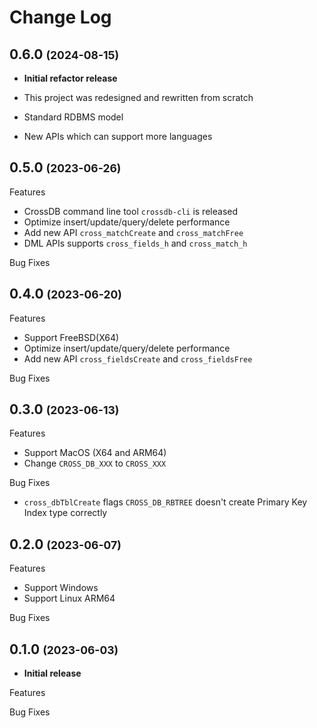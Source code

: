 # Change Log

## 0.6.0 <small>(2024-08-15)</small>

- **Initial refactor release**

- This project was redesigned and rewritten from scratch
- Standard RDBMS model
- New APIs which can support more languages


## 0.5.0 <small>(2023-06-26)</small>

Features

- CrossDB command line tool `crossdb-cli` is released
- Optimize insert/update/query/delete performance
- Add new API `cross_matchCreate` and `cross_matchFree`
- DML APIs supports `cross_fields_h` and `cross_match_h`

Bug Fixes


## 0.4.0 <small>(2023-06-20)</small>

Features

- Support FreeBSD(X64)
- Optimize insert/update/query/delete performance
- Add new API `cross_fieldsCreate` and `cross_fieldsFree`

Bug Fixes


## 0.3.0 <small>(2023-06-13)</small>

Features

- Support MacOS (X64 and ARM64)
- Change `CROSS_DB_XXX` to `CROSS_XXX`

Bug Fixes

- `cross_dbTblCreate` flags `CROSS_DB_RBTREE` doesn't create Primary Key Index type correctly


## 0.2.0 <small>(2023-06-07)</small>

Features

- Support Windows
- Support Linux ARM64

Bug Fixes


## 0.1.0 <small>(2023-06-03)</small>

- **Initial release**

Features

Bug Fixes
